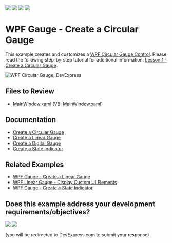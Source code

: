 <!-- default badges list -->
![](https://img.shields.io/endpoint?url=https://codecentral.devexpress.com/api/v1/VersionRange/128570500/24.2.1%2B)
[![](https://img.shields.io/badge/Open_in_DevExpress_Support_Center-FF7200?style=flat-square&logo=DevExpress&logoColor=white)](https://supportcenter.devexpress.com/ticket/details/E3199)
[![](https://img.shields.io/badge/📖_How_to_use_DevExpress_Examples-e9f6fc?style=flat-square)](https://docs.devexpress.com/GeneralInformation/403183)
[![](https://img.shields.io/badge/💬_Leave_Feedback-feecdd?style=flat-square)](#does-this-example-address-your-development-requirementsobjectives)
<!-- default badges end -->

# WPF Gauge - Create a Circular Gauge

This example creates and customizes a [WPF Circular Gauge Control](https://docs.devexpress.com/WPF/DevExpress.Xpf.Gauges.CircularGaugeControl). Please read the following step-by-step tutorial for additional information: [Lesson 1 - Create a Circular Gauge](https://docs.devexpress.com/WPF/9800/controls-and-libraries/gauge-controls/getting-started/lesson-1-create-a-circular-gauge).

![WPF Circular Gauge, DevExpress](https://raw.githubusercontent.com/DevExpress-Examples/dxgauges-getting-started-lesson-1-create-a-circular-gauge-e3199/22.2.2%2B/i/wpf-circular-gauge-devexpress.png)


## Files to Review

* [MainWindow.xaml](./CS/MainWindow.xaml) (VB: [MainWindow.xaml](./VB/MainWindow.xaml))


## Documentation

* [Create a Circular Gauge](https://docs.devexpress.com/WPF/9800/controls-and-libraries/gauge-controls/getting-started/lesson-1-create-a-circular-gauge)
* [Create a Linear Gauge](https://docs.devexpress.com/WPF/9801/controls-and-libraries/gauge-controls/getting-started/lesson-2-create-a-linear-gauge)
* [Create a Digital Gauge](https://docs.devexpress.com/WPF/10664/controls-and-libraries/gauge-controls/getting-started/lesson-3-create-a-digital-gauge)
* [Create a State Indicator](https://docs.devexpress.com/WPF/10665/controls-and-libraries/gauge-controls/getting-started/lesson-4-create-a-state-indicator)


## Related Examples

* [WPF Gauge - Create a Linear Gauge](https://github.com/DevExpress-Examples/wpf-tutorial-create-linear-gauge)
* [WPF Linear Gauge - Display Custom UI Elements](https://github.com/DevExpress-Examples/wpf-linear-gauge-display-custom-ui-elements)
* [WPF Gauge - Create a State Indicator](https://github.com/DevExpress-Examples/wpf-gauge-create-state-indicator)
<!-- feedback -->
## Does this example address your development requirements/objectives?

[<img src="https://www.devexpress.com/support/examples/i/yes-button.svg"/>](https://www.devexpress.com/support/examples/survey.xml?utm_source=github&utm_campaign=wpf-create-circular-gauge-control&~~~was_helpful=yes) [<img src="https://www.devexpress.com/support/examples/i/no-button.svg"/>](https://www.devexpress.com/support/examples/survey.xml?utm_source=github&utm_campaign=wpf-create-circular-gauge-control&~~~was_helpful=no)

(you will be redirected to DevExpress.com to submit your response)
<!-- feedback end -->
